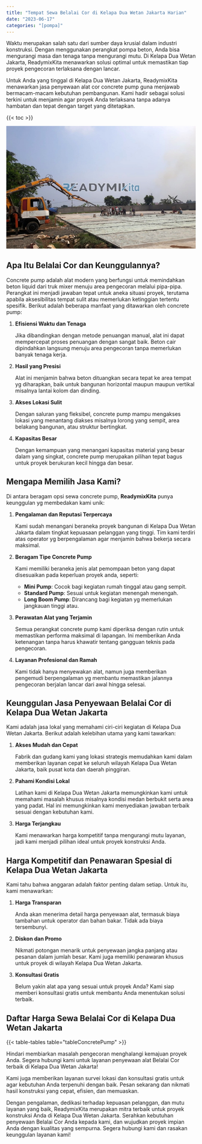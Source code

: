 ```yaml
---
title: "Tempat Sewa Belalai Cor di Kelapa Dua Wetan Jakarta Harian"
date: "2023-06-17"
categories: "[pompa]"
---
```


Waktu merupakan salah satu dari sumber daya krusial dalam industri konstruksi. Dengan menggunakan perangkat pompa beton, Anda bisa mengurangi masa dan tenaga tanpa mengurangi mutu. Di Kelapa Dua Wetan Jakarta, ReadymixKita menawarkan solusi optimal untuk memastikan tiap proyek pengecoran terlaksana dengan lancar.

Untuk Anda yang tinggal di Kelapa Dua Wetan Jakarta, ReadymixKita menawarkan jasa penyewaan alat cor concrete pump guna menjawab bermacam-macam kebutuhan pembangunan. Kami hadir sebagai solusi terkini untuk menjamin agar proyek Anda terlaksana tanpa adanya hambatan dan tepat dengan target yang ditetapkan.

{{< toc >}}

![Tempat Sewa Belalai Cor di Kelapa Dua Wetan Jakarta Harian](/images/pompa/sewa-pompa-09.jpg)

## Apa Itu Belalai Cor dan Keunggulannya?

Concrete pump adalah alat modern yang berfungsi untuk memindahkan beton liquid dari truk mixer menuju area pengecoran melalui pipa-pipa. Perangkat ini menjadi jawaban tepat untuk aneka situasi proyek, terutama apabila aksesibilitas tempat sulit atau memerlukan ketinggian tertentu spesifik. Berikut adalah beberapa manfaat yang ditawarkan oleh concrete pump:

1. **Efisiensi Waktu dan Tenaga**

   Jika dibandingkan dengan metode penuangan manual, alat ini dapat mempercepat proses penuangan dengan sangat baik. Beton cair dipindahkan langsung menuju area pengecoran tanpa memerlukan banyak tenaga kerja.

2. **Hasil yang Presisi**

   Alat ini menjamin bahwa beton dituangkan secara tepat ke area tempat yg diharapkan, baik untuk bangunan horizontal maupun maupun vertikal misalnya lantai kolom dan dinding.

3. **Akses Lokasi Sulit**

   Dengan saluran yang fleksibel, concrete pump mampu mengakses lokasi yang menantang diakses misalnya lorong yang sempit, area belakang bangunan, atau struktur bertingkat.

4. **Kapasitas Besar**

   Dengan kemampuan yang menangani kapasitas material yang besar dalam yang singkat, concrete pump merupakan pilihan tepat bagus untuk proyek berukuran kecil hingga dan besar.

## Mengapa Memilih Jasa Kami?

Di antara beragam opsi sewa concrete pump, **ReadymixKita** punya keunggulan yg membedakan kami unik:

1. **Pengalaman dan Reputasi Terpercaya**

   Kami sudah menangani beraneka proyek bangunan di Kelapa Dua Wetan Jakarta dalam tingkat kepuasaan pelanggan yang tinggi. Tim kami terdiri atas operator yg berpengalaman agar menjamin bahwa bekerja secara maksimal.

2. **Beragam Tipe Concrete Pump**

   Kami memiliki beraneka jenis alat pemompaan beton yang dapat disesuaikan pada keperluan proyek anda, seperti:
   - **Mini Pump**: Cocok bagi kegiatan rumah tinggal atau gang sempit.
   - **Standard Pump**: Sesuai untuk kegiatan menengah menengah.
   - **Long Boom Pump**: Dirancang bagi kegiatan yg memerlukan jangkauan tinggi atau.

3. **Perawatan Alat yang Terjamin**

   Semua perangkat concrete pump kami diperiksa dengan rutin untuk memastikan performa maksimal di lapangan. Ini memberikan Anda ketenangan tanpa harus khawatir tentang gangguan teknis pada pengecoran.

4. **Layanan Profesional dan Ramah**

   Kami tidak hanya menyewakan alat, namun juga memberikan pengemudi berpengalaman yg membantu memastikan jalannya pengecoran berjalan lancar dari awal hingga selesai.

## Keunggulan Jasa Penyewaan Belalai Cor di Kelapa Dua Wetan Jakarta

Kami adalah jasa lokal yang memahami ciri-ciri kegiatan di Kelapa Dua Wetan Jakarta. Berikut adalah kelebihan utama yang kami tawarkan:

1. **Akses Mudah dan Cepat**

   Fabrik dan gudang kami yang lokasi strategis memudahkan kami dalam memberikan layanan cepat ke seluruh wilayah Kelapa Dua Wetan Jakarta, baik pusat kota dan daerah pinggiran.

2. **Pahami Kondisi Lokal**

   Latihan kami di Kelapa Dua Wetan Jakarta memungkinkan kami untuk memahami masalah khusus misalnya kondisi medan berbukit serta area yang padat. Hal ini memungkinkan kami menyediakan jawaban terbaik sesuai dengan kebutuhan kami.

3. **Harga Terjangkau**

   Kami menawarkan harga kompetitif tanpa mengurangi mutu layanan, jadi kami menjadi pilihan ideal untuk proyek konstruksi Anda.

## Harga Kompetitif dan Penawaran Spesial di Kelapa Dua Wetan Jakarta

Kami tahu bahwa anggaran adalah faktor penting dalam setiap. Untuk itu, kami menawarkan:

1. **Harga Transparan**

   Anda akan menerima detail harga penyewaan alat, termasuk biaya tambahan untuk operator dan bahan bakar. Tidak ada biaya tersembunyi.

2. **Diskon dan Promo**

   Nikmati potongan menarik untuk penyewaan jangka panjang atau pesanan dalam jumlah besar. Kami juga memiliki penawaran khusus untuk proyek di wilayah Kelapa Dua Wetan Jakarta.

3. **Konsultasi Gratis**

   Belum yakin alat apa yang sesuai untuk proyek Anda? Kami siap memberi konsultasi gratis untuk membantu Anda menentukan solusi terbaik.

## Daftar Harga Sewa Belalai Cor di Kelapa Dua Wetan Jakarta

{{< table-tables table="tableConcretePump" >}}

Hindari membiarkan masalah pengecoran menghalangi kemajuan proyek Anda. Segera hubungi kami untuk layanan penyewaan alat Belalai Cor terbaik di Kelapa Dua Wetan Jakarta!

Kami juga memberikan layanan survei lokasi dan konsultasi gratis untuk agar kebutuhan Anda terpenuhi dengan baik. Pesan sekarang dan nikmati hasil konstruksi yang cepat, efisien, dan memuaskan.

Dengan pengalaman, dedikasi terhadap kepuasan pelanggan, dan mutu layanan yang baik, ReadymixKita merupakan mitra terbaik untuk proyek konstruksi Anda di Kelapa Dua Wetan Jakarta. Serahkan kebutuhan penyewaan Belalai Cor Anda kepada kami, dan wujudkan proyek impian Anda dengan kualitas yang sempurna. Segera hubungi kami dan rasakan keunggulan layanan kami!